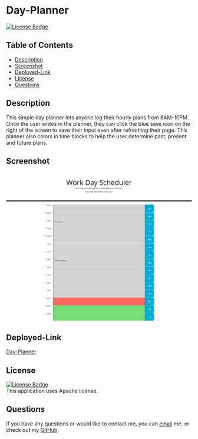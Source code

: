 # Day-Planner

[![License Badge](https://img.shields.io/static/v1?label=License&message=Apache&color=green&?style=plastic&link=https://choosealicense.com/licenses/apache-2.0/)](https://choosealicense.com/licenses/apache-2.0/)

  ## Table of Contents
  - [Description](#Description)
  - [Screenshot](#Screenshot)
  - [Deployed-Link](#Deployed-Link)
  - [License](#License)
  - [Questions](#Questions)

  ## Description
  This simple day planner lets anyone log their hourly plans from 8AM-10PM. Once the user writes in the planner, they can click the blue save icon on the right of the screen to    save their input even after refreshing their page. This planner also colors in time blocks to help the user determine past, present and future plans. 


  ## Screenshot
 ![](https://github.com/NicoleWrz/Day-Planner/blob/fedc9b04af0b869f9e4360a05ca6effc95b01686/assets/images/Day-Planner.png)

  ## Deployed-Link
 [Day-Planner](https://nicolewrz.github.io/Day-Planner/)

  ## License
  [![License Badge](https://img.shields.io/static/v1?label=License&message=Apache&color=green&?style=plastic&link=https://choosealicense.com/licenses/apache-2.0/)](https://choosealicense.com/licenses/apache-2.0/)
  </br>
  This application uses Apache license. 

  ## Questions 
  If you have any questions or would like to contact me, you can [email](mailto:nicolewrz@gmail.com) me. 
  or check out my [GitHub](https://github.com/NicoleWrz).

